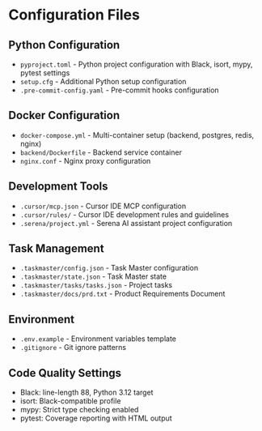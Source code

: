 # Configuration Files

## Python Configuration
- `pyproject.toml` - Python project configuration with Black, isort, mypy, pytest settings
- `setup.cfg` - Additional Python setup configuration
- `.pre-commit-config.yaml` - Pre-commit hooks configuration

## Docker Configuration
- `docker-compose.yml` - Multi-container setup (backend, postgres, redis, nginx)
- `backend/Dockerfile` - Backend service container
- `nginx.conf` - Nginx proxy configuration

## Development Tools
- `.cursor/mcp.json` - Cursor IDE MCP configuration
- `.cursor/rules/` - Cursor IDE development rules and guidelines
- `.serena/project.yml` - Serena AI assistant project configuration

## Task Management
- `.taskmaster/config.json` - Task Master configuration
- `.taskmaster/state.json` - Task Master state
- `.taskmaster/tasks/tasks.json` - Project tasks
- `.taskmaster/docs/prd.txt` - Product Requirements Document

## Environment
- `.env.example` - Environment variables template
- `.gitignore` - Git ignore patterns

## Code Quality Settings
- Black: line-length 88, Python 3.12 target
- isort: Black-compatible profile
- mypy: Strict type checking enabled
- pytest: Coverage reporting with HTML output
